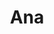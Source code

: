 ---
title: Ana
date: 
draft: false

# descripcion
description : Largo con torzada

materials: Plata 925

color: Plateado

dimensions: 7,5cm

code: 01-01-0042

type: "Aros"

categories: []

price: $4.820,00

price_eftvo: $4.100,00

# Images
# first image will be shown in the product page
images:
  # - image: "images/path_to_image"
  # La ubicacion de las imagenes es imagenes/Aros/Aros.Colgantes/01-01-0042-ana
  - image: "./images/aros/colgantes/01-01-0042-largo-con-torzada_a.jpeg"
  - image: "./images/aros/colgantes/01-01-0042-largo-con-torzada_b.jpeg"
---